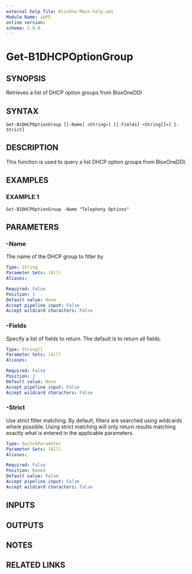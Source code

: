 ```yaml
---
external help file: BloxOne-Main-help.xml
Module Name: ibPS
online version:
schema: 2.0.0
---
```


# Get-B1DHCPOptionGroup

## SYNOPSIS
Retrieves a list of DHCP option groups from BloxOneDDI

## SYNTAX

```
Get-B1DHCPOptionGroup [[-Name] <String>] [[-Fields] <String[]>] [-Strict]
```

## DESCRIPTION
This function is used to query a list DHCP option groups from BloxOneDDI.

## EXAMPLES

### EXAMPLE 1
```
Get-B1DHCPOptionGroup -Name "Telephony Options"
```

## PARAMETERS

### -Name
The name of the DHCP group to filter by

```yaml
Type: String
Parameter Sets: (All)
Aliases:

Required: False
Position: 1
Default value: None
Accept pipeline input: False
Accept wildcard characters: False
```

### -Fields
Specify a list of fields to return.
The default is to return all fields.

```yaml
Type: String[]
Parameter Sets: (All)
Aliases:

Required: False
Position: 2
Default value: None
Accept pipeline input: False
Accept wildcard characters: False
```

### -Strict
Use strict filter matching.
By default, filters are searched using wildcards where possible.
Using strict matching will only return results matching exactly what is entered in the applicable parameters.

```yaml
Type: SwitchParameter
Parameter Sets: (All)
Aliases:

Required: False
Position: Named
Default value: False
Accept pipeline input: False
Accept wildcard characters: False
```

## INPUTS

## OUTPUTS

## NOTES

## RELATED LINKS
